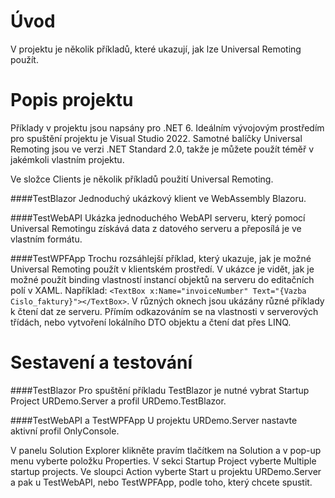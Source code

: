 # Úvod 
V projektu je několik příkladů, které ukazují, jak lze Universal Remoting použít.

# Popis projektu
Příklady v projektu jsou napsány pro .NET 6.
Ideálním vývojovým prostředím pro spuštění projektu je Visual Studio 2022. 
Samotné balíčky Universal Remoting jsou ve verzi .NET Standard 2.0, takže je můžete použít téměř v jakémkoli vlastním projektu.

Ve složce Clients je několik příkladů použití Universal Remoting.

####TestBlazor
Jednoduchý ukázkový klient ve WebAssembly Blazoru.

####TestWebAPI
Ukázka jednoduchého WebAPI serveru, který pomocí Universal Remotingu získává data z datového serveru a přeposílá je ve vlastním formátu.

####TestWPFApp
Trochu rozsáhlejší příklad, který ukazuje, jak je možné Universal Remoting použít v klientském prostředí. V ukázce je vidět, jak je možné použít binding vlastností instancí objektů na serveru do editačních polí v XAML.
Například: `<TextBox x:Name="invoiceNumber" Text="{Vazba Cislo_faktury}"></TextBox>`.
V různých oknech jsou ukázány různé příklady k čtení dat ze serveru. Přímím odkazováním se na vlastnosti v serverových třídách, nebo vytvoření lokálního DTO objektu a čtení dat přes LINQ.

# Sestavení a testování

####TestBlazor
Pro spuštění příkladu TestBlazor je nutné vybrat Startup Project URDemo.Server a profil URDemo.TestBlazor.

####TestWebAPI a TestWPFApp
U projektu URDemo.Server nastavte aktivní profil OnlyConsole.

V panelu Solution Explorer klikněte pravím tlačítkem na Solution a v pop-up menu vyberte položku Properties. V sekci Startup Project vyberte Multiple startup projects. Ve sloupci Action vyberte Start u projektu URDemo.Server a pak u TestWebAPI, nebo TestWPFApp, podle toho, který chcete spustit.

